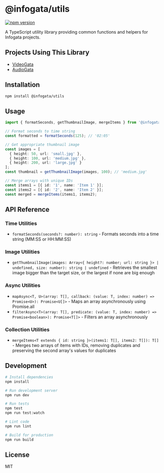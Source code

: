 # @infogata/utils

[![npm version](https://img.shields.io/npm/v/@infogata/utils.svg)](https://www.npmjs.com/package/@infogata/utils)

A TypeScript utility library providing common functions and helpers for Infogata projects.

## Projects Using This Library

- [VideoGata](https://github.com/InfoGata/videogata)
- [AudioGata](https://github.com/InfoGata/audiogata)

## Installation

```bash
npm install @infogata/utils
```

## Usage

```typescript
import { formatSeconds, getThumbnailImage, mergeItems } from '@infogata/utils';

// Format seconds to time string
const formatted = formatSeconds(125); // '02:05'

// Get appropriate thumbnail image
const images = [
  { height: 50, url: 'small.jpg' },
  { height: 100, url: 'medium.jpg' },
  { height: 200, url: 'large.jpg' }
];
const thumbnail = getThumbnailImage(images, 100); // 'medium.jpg'

// Merge arrays with unique IDs
const items1 = [{ id: '1', name: 'Item 1' }];
const items2 = [{ id: '2', name: 'Item 2' }];
const merged = mergeItems(items1, items2);
```

## API Reference

### Time Utilities

- `formatSeconds(seconds?: number): string` - Formats seconds into a time string (MM:SS or HH:MM:SS)

### Image Utilities

- `getThumbnailImage(images: Array<{ height?: number; url: string }> | undefined, size: number): string | undefined` - Retrieves the smallest image bigger than the target size, or the largest if none are big enough

### Async Utilities

- `mapAsync<T, U>(array: T[], callback: (value: T, index: number) => Promise<U>): Promise<U[]>` - Maps an array asynchronously using Promise.all
- `filterAsync<T>(array: T[], predicate: (value: T, index: number) => Promise<boolean>): Promise<T[]>` - Filters an array asynchronously

### Collection Utilities

- `mergeItems<T extends { id: string }>(items1: T[], items2: T[]): T[]` - Merges two arrays of items with IDs, removing duplicates and preserving the second array's values for duplicates

## Development

```bash
# Install dependencies
npm install

# Run development server
npm run dev

# Run tests
npm test
npm run test:watch

# Lint code
npm run lint

# Build for production
npm run build
```

## License

MIT